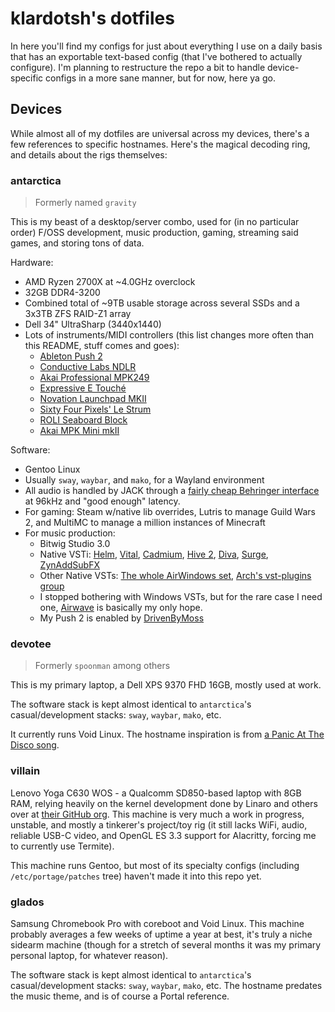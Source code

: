 # klardotsh's dotfiles

In here you'll find my configs for just about everything I use on a daily basis
that has an exportable text-based config (that I've bothered to actually
configure). I'm planning to restructure the repo a bit to handle device-specific
configs in a more sane manner, but for now, here ya go.

## Devices
While almost all of my dotfiles are universal across my devices, there's a few
references to specific hostnames. Here's the magical decoding ring, and details
about the rigs themselves:

### antarctica

> Formerly named `gravity`

This is my beast of a desktop/server combo, used for (in no particular order)
F/OSS development, music production, gaming, streaming said games, and storing
tons of data.

Hardware:
- AMD Ryzen 2700X at ~4.0GHz overclock
- 32GB DDR4-3200
- Combined total of ~9TB usable storage across several SSDs and a 3x3TB ZFS
  RAID-Z1 array
- Dell 34" UltraSharp (3440x1440)
- Lots of instruments/MIDI controllers (this list changes more often than this
  README, stuff comes and goes):
    * [Ableton Push 2](https://www.ableton.com/en/push/)
    * [Conductive Labs NDLR](https://conductivelabs.com/)
    * [Akai Professional MPK249](https://www.akaipro.com/mpk249)
    * [Expressive E Touché](https://www.expressivee.com/buy-touche)
    * [Novation Launchpad MKII](https://novationmusic.com/launch/launchpad)
    * [Sixty Four Pixels' Le Strum](https://six4pix.com/product/lestrum/)
    * [ROLI Seaboard Block](https://roli.com/products/blocks/seaboard-block)
    * [Akai MPK Mini mkII](https://www.akaipro.com/mpk-mini-mkii)

Software:
- Gentoo Linux
- Usually `sway`, `waybar`, and `mako`, for a Wayland environment
- All audio is handled by JACK through a [fairly cheap Behringer
  interface](https://www.amazon.com/dp/B00QHURUBE) at 96kHz and "good enough"
  latency.
- For gaming: Steam w/native lib overrides, Lutris to manage Guild Wars 2, and
  MultiMC to manage a million instances of Minecraft
- For music production:
    * Bitwig Studio 3.0
    * Native VSTi: [Helm](https://tytel.org/helm/),
      [Vital](https://vital.audio/), [Cadmium](https://lhiaudio.com/), [Hive
      2](https://u-he.com/products/hive/),
      [Diva](https://u-he.com/products/diva/),
      [Surge](https://surge-synthesizer.github.io/),
      [ZynAddSubFX](http://zynaddsubfx.sourceforge.net/)
    * Other Native VSTs: [The whole AirWindows set](http://www.airwindows.com/),
      [Arch's vst-plugins group](https://www.archlinux.org/groups/x86_64/vst-plugins/)
    * I stopped bothering with Windows VSTs, but for the rare case I need one,
      [Airwave](https://github.com/psycha0s/airwave) is basically my only hope.
    * My Push 2 is enabled by
      [DrivenByMoss](https://github.com/git-moss/DrivenByMoss)

### devotee

> Formerly `spoonman` among others

This is my primary laptop, a Dell XPS 9370 FHD 16GB, mostly used at work.

The software stack is kept almost identical to `antarctica`'s casual/development
stacks: `sway`, `waybar`, `mako`, etc.

It currently runs Void Linux. The hostname inspiration is from [a Panic At The
Disco song](https://www.youtube.com/watch?v=r5dNcKTcnPA).

### villain

Lenovo Yoga C630 WOS - a Qualcomm SD850-based laptop with 8GB RAM, relying
heavily on the kernel development done by Linaro and others over at [their
GitHub org](https://github.com/aarch64-laptops/build). This machine is very much
a work in progress, unstable, and mostly a tinkerer's project/toy rig (it still
lacks WiFi, audio, reliable USB-C video, and OpenGL ES 3.3 support for
Alacritty, forcing me to currently use Termite).

This machine runs Gentoo, but most of its specialty configs (including
`/etc/portage/patches` tree) haven't made it into this repo yet.

### glados

Samsung Chromebook Pro with coreboot and Void Linux. This machine probably
averages a few weeks of uptime a year at best, it's truly a niche sidearm
machine (though for a stretch of several months it was my primary personal
laptop, for whatever reason).

The software stack is kept almost identical to `antarctica`'s casual/development
stacks: `sway`, `waybar`, `mako`, etc. The hostname predates the music theme,
and is of course a Portal reference.
